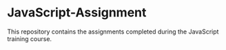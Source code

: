 # JavaScript-Assignment
This repository contains the assignments completed during the JavaScript training course.
